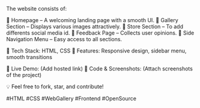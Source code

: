 The website consists of:

📌 Homepage – A welcoming landing page with a smooth UI.
📌 Gallery Section – Displays various images attractively.
📌 Store Section – To add differents social media id.
📌 Feedback Page – Collects user opinions.
📌 Side Navigation Menu – Easy access to all sections.

🔹 Tech Stack: HTML, CSS
🔹 Features: Responsive design, sidebar menu, smooth transitions

📌 Live Demo: (Add hosted link)
📌 Code & Screenshots: (Attach screenshots of the project)

💡 Feel free to fork, star, and contribute!

#HTML #CSS #WebGallery #Frontend #OpenSource
